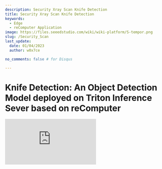 ```yaml
---
description: Security Xray Scan Knife Detection
title: Security Xray Scan Knife Detection
keywords:
  - Edge
  - reComputer Application
image: https://files.seeedstudio.com/wiki/wiki-platform/S-tempor.png
slug: /Security_Scan
last_update:
  date: 01/04/2023
  author: w0x7ce

no_comments: false # for Disqus

---
```


# Knife Detection: An Object Detection Model deployed on Triton Inference Sever based on reComputer

<iframe width={560} height={315} src="https://www.youtube.com/embed/niS0TLzyn-s" title="YouTube video player" frameBorder={0} allow="accelerometer; autoplay; clipboard-write; encrypted-media; gyroscope; picture-in-picture" allowFullScreen />

Security check is a safety alarm for the consideration of passengers and the transportation sectors, keeping danger away, usually applying in the airports, railway stations, subway stations, etc. In the existing security inspection field, security inspection machines are deployed on the inbound passages of public transportation. In general, it requires multiple devices to work at the same time.

Nevertheless, the detection performance of prohibited items in X-ray images is still not ideal due to the overlapping of detected objects during the security inspection. For this matter, based on the de-occlusion module in the Triton Interface Sever, deploying a prohibited item detection algorithm in the Xray images can perform a better way.

Hence, credit to [Yanlu Wei, Renshuai Tao et al.](https://arxiv.org/abs/2004.08656), we provide this fundamental project that we are going to deploy a Deep Learning model on [reComputer J1010](https://www.seeedstudio.com/Jetson-10-1-A0-p-5336.html) that could detect prohibited items (knives) with the Raspberry Pi and the reComputer J1010 where we use one reComputer J1010 as our inference server and two Raspberry Pi to simulate security inspection machines as sending images. The [reComputer 1020](https://www.seeedstudio.com/Jetson-10-1-H0-p-5335.html), [reComputer J2011](https://www.seeedstudio.com/Jetson-20-1-H1-p-5328.html), [reComputer J2012](https://www.seeedstudio.com/Jetson-20-1-H2-p-5329.html) and [Nvidia Jetson AGX Xavier](https://www.seeedstudio.com/Jetson-Xavier-AGX-H01-Kit-p-5283.html) are all supported.

## Getting Started

[Triton Inference Server](https://developer.nvidia.com/nvidia-triton-inference-server) provides a cloud and edge inferencing solution, optimized for both CPUs and GPUs. Triton supports an HTTP/REST and GRPC protocol that allows remote clients to request inferencing for any model being managed by the server. Here we are going to use Triton (Triton Inference Server) as our local server which will be deployed detection model.

### Hardware

#### Hardware Required

In this project the required devices are shown as below:

- [Raspberry Pi 4B](https://www.seeedstudio.com/Dual-GbE-Carrier-Board-with-4GB-RAM-32GB-eMMC-RPi-CM-4-p-4898.html)*2
- [reComputer J1010](https://www.seeedstudio.com/Jetson-10-1-A0-p-5336.html)
- HDMI-display screen, mouse and keyboard
- PC

#### Hardware Setup

Two Raspberry Pi and reComputer should be powered on and all of them should be under the **same internet**. In this project, we use two Raspberry pi to simulate security machine's work since the security inspection machines are used by multiple devices in most instances. Hence, both

<div align="center"><img width={600} src="https://files.seeedstudio.com/wiki/SecurityCheck/Security_Scan_23.png" /></div>

Just one Raspberry Pi could be also applied to this project. However, simultaneous knife detection on two devices demonstration could offer better dynamic batching capabilities of the Triton Inference Server. In the next instruction, we will introduce you how to set up the software on Raspberry Pi and reComputer J1010.

### Software

We here use [Xray images dataset](https://drive.google.com/file/d/12moaa-ylpVu0KmUCZj_XXeA5TxZuCQ3o/view) as our **input data** which will be placed on the **Raspberry Pi**.  After that, reComputer will output the processed inference results to the Raspberry Pi. In the end, the Raspberry Pi will complete the final work and display on the screen, i.e., the last layer of inference model will be deployed on the Raspberry Pi.

#### Set up Raspberry Pi

We here will show you how to set up required softwares on Raspberry Pi, including

**Step 1.**  Install the Raspbian Buster system and basic configuration from the [official website](https://www.raspberrypi.com/documentation/computers/getting-started.html#using-network-installation). In this project, we use RASPBERRY PI OS(64 bit) as our operated system.

<div align="center"><img width={400} src="https://files.seeedstudio.com/wiki/SecurityCheck/Security_Scan_1.png" /></div>

**Step 2.** Configure the Raspberry Pi SSH port (optional).

Before deploying the environment, we can open the Raspberry Pi SSH port and call it remotely using the [SSH interface](https://wiki.seeedstudio.com/remote_connect/) on the PC.

> Notice: make sure the PC and Raspberry Pi are under the same LAN.

<div align="center"><img width={600} src="https://files.seeedstudio.com/wiki/SecurityCheck/Security_Scan_7.png" /></div>

**Step 3.** Configure the Python environment.

We need to deploy the required environments for the inference model as **Python, PyTorch, Tritonclient, and TorchVision**. and image display as **OpenCV** on the Raspberry Pi. We provide the instructions below:

**Python**

We can execute `python –V` and ensure the Python version is 3.9.2. We need to install PyTorch, Torchclient and TorchVision that the versions we need are corresponding to the Python version 3.9.2. You can refer to [here](https://www.python.org/downloads/) to download and install.

**PyTorch**

If the Python version is correct. We can now install Pytorch.

>Notice: Before we install Pytorch, we have to check out Raspbian version.

<div align="center"><img width={500} src="https://files.seeedstudio.com/wiki/SecurityCheck/Security_Scan_10.png" /></div>

Execute the command below to install Pytorch:

```python
# get a fresh start
sudo apt-get update
sudo apt-get upgrade

# install the dependencies
sudo apt-get install python3-pip libjpeg-dev libopenblas-dev libopenmpi-dev libomp-dev

# above 58.3.0 you get version issues
sudo -H pip3 install setuptools==58.3.0
sudo -H pip3 install Cython

# install gdown to download from Google drive
sudo -H pip3 install gdown

# Buster OS
# download the wheel
gdown https://drive.google.com/uc?id=1gAxP9q94pMeHQ1XOvLHqjEcmgyxjlY_R
# install PyTorch 1.11.0
sudo -H pip3 install torch-1.11.0a0+gitbc2c6ed-cp39-cp39-linux_aarch64.whl
# clean up
rm torch-1.11.0a0+gitbc2c6ed-cp39-cp39m-linux_aarch64.whl
```

After a successful installation, we can check PyTorch with the following commands **after initiating** `python`:

```python
import torch as tr
print(tr.__version__)
```

<div align="center"><img width={600} src="https://files.seeedstudio.com/wiki/SecurityCheck/Security_Scan_11.png" /></div>

>Notice: PyTorch wheels for Raspberry Pi 4 can be find in <https://github.com/Qengineering/PyTorch-Raspberry-Pi-64-OS>

**Tritonclient**

We can execute `pip3 install tritonclient[all]` to download Tritonclient.

<div align="center"><img width={600} src="https://files.seeedstudio.com/wiki/SecurityCheck/Security_Scan_9.png" /></div>

**TorchVision**

After Pytorch was installed, we can move to the Torchvision installation. Here are the commands:

```python
# download the wheel
gdown https://drive.google.com/uc?id=1oDsJEHoVNEXe53S9f1zEzx9UZCFWbExh
# install torchvision 0.12.0
sudo -H pip3 install torchvision-0.12.0a0+9b5a3fe-cp39-cp39-linux_aarch64.whl
# clean up
rm torchvision-0.12.0a0+9b5a3fe-cp39-cp39-linux_aarch64.whl
```

<div align="center"><img width={500} src="https://files.seeedstudio.com/wiki/SecurityCheck/Security_Scan_12.png" /></div>

**OpenCV**

We can directly execute `pip3 install opencv-python` to install OpenCV:

<div align="center"><img width={600} src="https://files.seeedstudio.com/wiki/SecurityCheck/Security_Scan_13.png" /></div>

### Set up reComputer J1010

In this project, we will deploy Triton Inference Server to the reComputer J1010. In order to enhance the interactivity and deployment convenience of the trained model, we will convert the model into **ONXX format**.

**Step 1.** [Install](https://wiki.seeedstudio.com/install_NVIDIA_software_to_Jetson-10-1-A0/) Jetpack 4.6.1 into reComputer J1010.

**Step 2.** Create a new folder “opi/1” in “home/server/docs/examples/model_repository ”. and then download trained and converted [model.onnx](https://drive.google.com/file/d/1RcHK_gthCXHsJLeDOUQ6c3r0RlAUgRfV/view?usp=sharing) and put it into the “1” folder.

<div align="center"><img width={600} src="https://files.seeedstudio.com/wiki/SecurityCheck/Security_Scan_15.jpg" /></div>

>If you need another general server, you can execute the following steps.

Open a new Terminal and execute

```python
git clone https://github.com/triton-inference-server/server
cd ~/server/docs/examples
sh fetch_models.sh
```

**Step 3.** Install the release of Triton for JetPack 4.6.1 and is provided in the attached tar file: [tritonserver2.21.0-jetpack5.0.tgz](https://github.com/triton-inference-server/server/releases/download/v2.19.0/tritonserver2.19.0-jetpack4.6.1.tgz).

<div align="center"><img width={600} src="https://files.seeedstudio.com/wiki/SecurityCheck/Security_Scan_16.png" /></div>

The tar file here contains the Triton server executable and shared libraries including the C++ and Python client libraries and examples. For more information about how to install and use Triton on JetPack you can refer to [here](https://github.com/triton-inference-server/server/blob/r22.04/docs/jetson.md).

**Step 4.** Execute the following command:

```python

mkdir ~/TritonServer && tar -xzvf tritonserver2.19.0-jetpack4.6.1.tgz -C ~/TritonServer
cd ~/TritonServer/bin
./tritonserver --model-repository=/home/seeed/server/docs/examples/model_repository --backend-directory=/home/seeed/TritonServer/backends --strict-model-config=false --min-supported-compute-capability=5.3
```

<div align="center"><img width={500} src="https://files.seeedstudio.com/wiki/SecurityCheck/Security_Scan_17.png" /></div>

Now, we have set up all the preparations.

## Operating the Program

Since all the required environments are deployed, we can run our project according to following steps.

**Step 1.** Download model and related files.

1. Clone module from GitHub.

Open a new Terminal and execute:.

```python
git clone https://github.com/LemonCANDY42/Seeed_SMG_AIOT.git
cd Seeed_SMG_AIOT/
git clone https://github.com/LemonCANDY42/OPIXray.git
```

2. Create a new folder “weights” to store the trained weight of this algorithm “DOAM.pth”. Download the [weight file](https://files.seeedstudio.com/wiki/SecurityCheck/DOAM.pth.zip) and execute:

- `cd OPIXray/DOAM`
- `mkdir weights`

<div align="center"><img width={500} src="https://files.seeedstudio.com/wiki/SecurityCheck/Security_Scan_19.png" /></div>

3. Create a new “Dataset” folder to store the [Xray images dataset](https://drive.google.com/file/d/12moaa-ylpVu0KmUCZj_XXeA5TxZuCQ3o/view?usp=sharing).

<div align="center"><img width={500} src="https://files.seeedstudio.com/wiki/SecurityCheck/Security_Scan_20.png" /></div>

**Step 2.** Running inference model.

Execute `python OPIXray_grpc_image_client.py -u 192.168.8.230:8001 -m opi Dataset`

<div align="center"><img width={600} src="https://files.seeedstudio.com/wiki/SecurityCheck/Security_Scan_21.png" /></div>

The result will be shown as the figure below:

<div align="center"><img width={400} src="https://files.seeedstudio.com/wiki/SecurityCheck/Security_Scan22.jpg" /></div>

## Troubleshooting

> When you luanch Triton server, you may meet following errors:

>1. if error with libb64.so.0d, execute:
`sudo apt-get install libb64-0d`

>2. if error with error with libre2.so.2, execute:
`sudo apt-get install libre2-dev`

>3. if error: creating server: Internal - failed to load all models, execute:
`--exit-on-error=false`

## Tech Support

Please submit any technical issue into our [forum](https://forum.seeedstudio.com/).
<div>
  <br /><p style={{textAlign: 'center'}}><a href="https://www.seeedstudio.com/act-4.html?utm_source=wiki&utm_medium=wikibanner&utm_campaign=newproducts" target="_blank"><img src="https://files.seeedstudio.com/wiki/Wiki_Banner/new_product.jpg" /></a></p>
</div>
